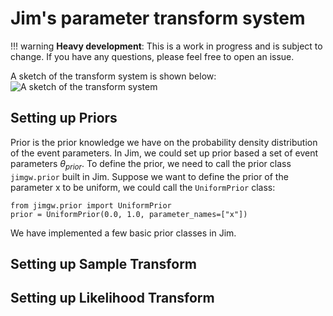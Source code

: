 # Jim's parameter transform system

!!! warning
    **Heavy development**: This is a work in progress and is subject to change. If you have any questions, please feel free to open an issue.



A sketch of the transform system is shown below:
![A sketch of the transform system](prior_system_diagram.jpg)


## Setting up Priors
Prior is the prior knowledge we have on the probability density distribution of the event parameters. In Jim, we could set up prior based a set of event parameters $\theta_{prior}$. To define the prior, we need to call the prior class `jimgw.prior` built in Jim. Suppose we want to define the prior of the parameter x to be uniform, we could call the `UniformPrior` class:

```
from jimgw.prior import UniformPrior
prior = UniformPrior(0.0, 1.0, parameter_names=["x"])
```

We have implemented a few basic prior classes in Jim.

## Setting up Sample Transform


## Setting up Likelihood Transform

